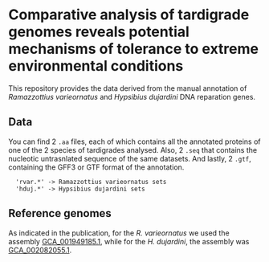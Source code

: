 # Comparative analysis of tardigrade genomes reveals potential mechanisms of tolerance to extreme environmental conditions


This repository provides the data derived from the manual annotation of *Ramazzottius varieornatus* and *Hypsibius dujardini* DNA reparation genes.

## Data

You can find 2 `.aa` files, each of which contains all the annotated proteins of one of the 2 species of tardigrades analysed. Also, 2 `.seq` that contains the nucleotic untrasnlated sequence of the same datasets. And lastly, 2 `.gtf`, containing the GFF3 or GTF format of the annotation.
```
  'rvar.*' -> Ramazzottius varieornatus sets
  'hduj.*' -> Hypsibius dujardini sets
```

## Reference genomes

As indicated in the publication, for the *R. varieornatus* we used the assembly [GCA_001949185.1](https://www.ncbi.nlm.nih.gov/assembly/GCA_001949185.1/), while for the *H. dujardini*, the assembly was [GCA_002082055.1](https://www.ncbi.nlm.nih.gov/assembly/GCA_002082055.1/).
